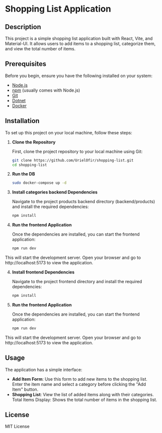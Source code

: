 # Shopping List Application

## Description

This project is a simple shopping list application built with React, Vite, and Material-UI. It allows users to add items to a shopping list, categorize them, and view the total number of items.

## Prerequisites

Before you begin, ensure you have the following installed on your system:

- [Node.js](https://nodejs.org/en/)
- [npm](https://www.npmjs.com/) (usually comes with Node.js)
- [Git](https://git-scm.com/)
- [Dotnet](https://dotnet.microsoft.com/en-us/download)
- [Docker](https://docs.docker.com/engine/install/)

## Installation

To set up this project on your local machine, follow these steps:

1. **Clone the Repository**

   First, clone the project repository to your local machine using Git:

   ```bash
   git clone https://github.com/UrielOfir/shopping-list.git
   cd shopping-list
   ```

2. **Run the DB**
   ```bash
   sudo docker-compose up -d
   ```

2. **Install categories backend Dependencies**

   Navigate to the project products backend directory (backend/products) and install the required dependencies:
   
   ```bash
   npm install
   ```

3. **Run the frontend Application**

   Once the dependencies are installed, you can start the frontend application:
   
   ```bash
   npm run dev
   ```

This will start the development server. Open your browser and go to http://localhost:5173 to view the application.

4. **Install frontend Dependencies**

   Navigate to the project frontend directory and install the required dependencies:
   
   ```bash
   npm install
   ```

5. **Run the frontend Application**

   Once the dependencies are installed, you can start the frontend application:
   
   ```bash
   npm run dev
   ```

This will start the development server. Open your browser and go to http://localhost:5173 to view the application.

## Usage
The application has a simple interface:

- **Add Item Form**: Use this form to add new items to the shopping list. Enter the item name and select a category before clicking the "Add Item" button.
- **Shopping List**: View the list of added items along with their categories.
Total Items Display: Shows the total number of items in the shopping list.

## License
MIT License
